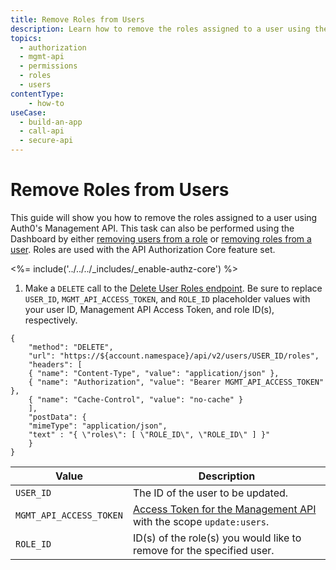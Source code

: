 ```yaml
---
title: Remove Roles from Users
description: Learn how to remove the roles assigned to a user using the Auth0 Management API. For use with Auth0's API Authorization Core feature set.
topics:
  - authorization
  - mgmt-api
  - permissions
  - roles
  - users
contentType: 
    - how-to
useCase:
  - build-an-app
  - call-api
  - secure-api
---
```

# Remove Roles from Users

This guide will show you how to remove the roles assigned to a user using Auth0's Management API. This task can also be performed using the Dashboard by either [removing users from a role](/dashboard/guides/users/remove-role-users) or [removing roles from a user](/dashboard/guides/users/remove-user-roles). Roles are used with the API Authorization Core feature set.

<%= include('../../../_includes/_enable-authz-core') %>

1. Make a `DELETE` call to the [Delete User Roles endpoint](/api/management/v2#!/user_roles/delete_user_roles). Be sure to replace `USER_ID`, `MGMT_API_ACCESS_TOKEN`, and `ROLE_ID` placeholder values with your user ID, Management API Access Token, and role ID(s), respectively.

```har
{
	"method": "DELETE",
	"url": "https://${account.namespace}/api/v2/users/USER_ID/roles",
	"headers": [
    { "name": "Content-Type", "value": "application/json" },
   	{ "name": "Authorization", "value": "Bearer MGMT_API_ACCESS_TOKEN" },
    { "name": "Cache-Control", "value": "no-cache" }
	],
	"postData": {
    "mimeType": "application/json",
    "text" : "{ \"roles\": [ \"ROLE_ID\", \"ROLE_ID\" ] }"
	}
}
```

| **Value** | **Description** |
| - | - |
| `USER_ID` | Τhe ID of the user to be updated. |
| `MGMT_API_ACCESS_TOKEN` | [Access Token for the Management API](/api/management/v2/tokens) with the scope `update:users`. |
| `ROLE_ID` | ID(s) of the role(s) you would like to remove for the specified user. |
